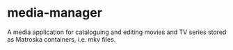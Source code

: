 media-manager
=============

A media application for cataloguing and editing movies and TV series stored as Matroska containers, i.e. mkv files.

